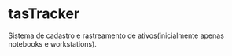 # tasTracker
Sistema de cadastro e rastreamento de ativos(inicialmente apenas notebooks e workstations).
